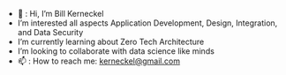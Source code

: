 - 👋 : Hi, I’m Bill Kerneckel
- I’m interested all aspects Application Development, Design, Integration, and Data Security
- I’m currently learning about Zero Tech Architecture
- I’m looking to collaborate with data science like minds
- 📫 : How to reach me: kerneckel@gmail.com


